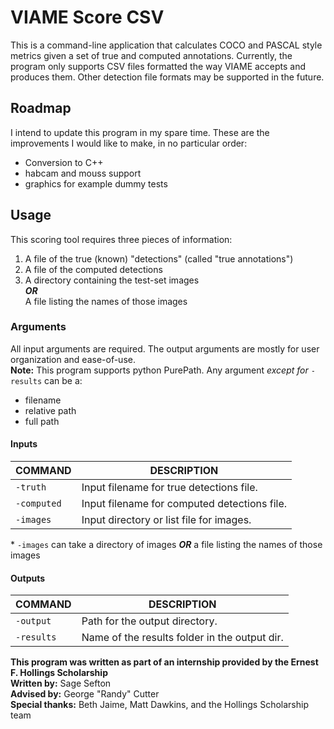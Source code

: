 # VIAME Score CSV

This is a command-line application that calculates COCO and PASCAL style metrics given a set of true and computed annotations.  Currently, the program only supports CSV files formatted the way VIAME accepts and produces them.  Other detection file formats may be supported in the future.

## Roadmap  
I intend to update this program in my spare time.  These are the improvements I would like to make, in no particular order:
 * Conversion to C++
 * habcam and mouss support
 * graphics for example dummy tests

## Usage  
This scoring tool requires three pieces of information: 
 1. A file of the true (known) "detections" (called "true annotations")
 2. A file of the computed detections
 3. A directory containing the test-set images  
   ___OR___  
   A file listing the names of those images  

### Arguments  
All input arguments are required.  The output arguments are mostly for user organization and ease-of-use.  
__Note:__ This program supports python PurePath. Any argument _except for_ `-results` can be a:
 - filename
 - relative path
 - full path

#### Inputs  
|     COMMAND |                                   DESCRIPTION |
|-------------|-----------------------------------------------|
|    `-truth` |      Input filename for true detections file. |
| `-computed` |  Input filename for computed detections file. |
|   `-images` |      Input directory or list file for images. |

\* `-images` can take a directory of images ___OR___ a file listing the names of those images

#### Outputs  
|     COMMAND |                                   DESCRIPTION |
|-------------|-----------------------------------------------|
|   `-output` |                Path for the output directory. |
|  `-results` | Name of the results folder in the output dir. |

**This program was written as part of an internship provided by the Ernest F. Hollings Scholarship**  
**Written by:** Sage Sefton  
**Advised by:** George "Randy" Cutter  
**Special thanks:** Beth Jaime, Matt Dawkins, and the Hollings Scholarship team